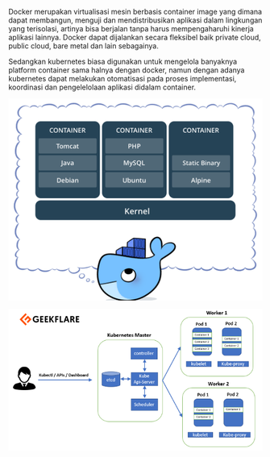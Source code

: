 Docker merupakan virtualisasi mesin berbasis container image yang dimana dapat membangun, menguji dan mendistribusikan aplikasi dalam lingkungan yang terisolasi, artinya bisa berjalan tanpa harus mempengaharuhi kinerja aplikasi lainnya. Docker dapat dijalankan secara fleksibel baik private cloud, public cloud, bare metal dan lain sebagainya.

Sedangkan kubernetes biasa digunakan untuk mengelola banyaknya platform container sama halnya dengan docker, namun dengan adanya kubernetes dapat melakukan otomatisasi pada proses implementasi, koordinasi dan pengelelolaan aplikasi didalam container. 


![alt text](https://github.com/asepboy/devops-dumbways-btch4-kl3/blob/main/folder-image-jawaban/02a.png)

![alt text](https://github.com/asepboy/devops-dumbways-btch4-kl3/blob/main/folder-image-jawaban/02b.png)
